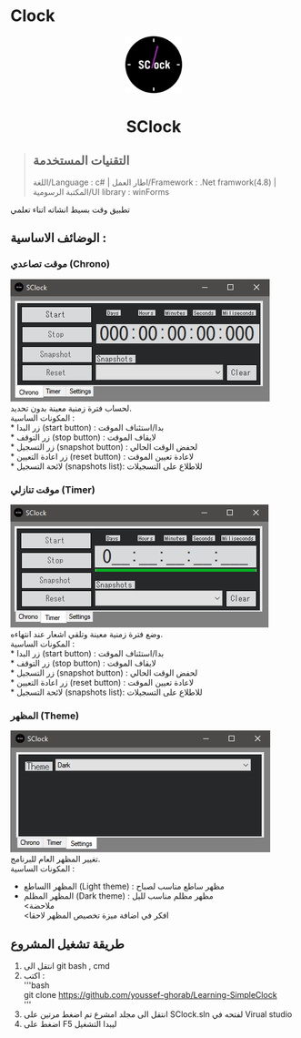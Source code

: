 # Clock

<p align="center">
    <img src="Images/SClock.png" width="100" height="100">
</p>
<h1 align="center">SClock</h1>

> ## التقنيات المستخدمة 
> اللغة/Language : c# | اطار العمل/Framework : .Net framwork(4.8) | المكتبة الرسومية/UI library : winForms  

تطبيق وقت بسيط انشاته اتناء تعلمي     
  
## الوضائف الاساسية :    
###  موقت تصاعدي (Chrono)   
![image](Images/ChronoTabScrnsht.png)  
لحساب فترة زمنية معينة بدون تحديد.  
  المكونات الساسية :  
    * زر البدا (start button)      : بدا/استئناف الموقت  
    * زر التوقف (stop button)      : لايقاف الموقت  
    * زر التسجيل (snapshot button) : لحفض الوقت الحالي  
    * زر اعادة التعيين (reset button) : لاعادة تعيين الموقت   
    * لائحة التسجيل (snapshots list): للاطلاع على التسجيلات     
  
### موقت تنازلي (Timer)    
![image](Images/TimerTabScrnsht.png)  
وضع فترة زمنية معينة وتلقي اشعار عند انتهاءه.  
  المكونات الساسية :  
    * زر البدا (start button)      : بدا/استئناف الموقت  
    * زر التوقف (stop button)      : لايقاف الموقت  
    * زر التسجيل (snapshot button) : لحفض الوقت الحالي  
    * زر اعادة التعيين (reset button) : لاعادة تعيين الموقت   
    * لائحة التسجيل (snapshots list): للاطلاع على التسجيلات   

### المظهر (Theme)    
![image](Images/ThemeTabScrnsht.png)  
تغيير المظهر العام للبرنامج.  
  المكونات الساسية :    
* المظهر االساطع (Light theme)      : مظهر ساطع مناسب لصباح  
* المظهر المظلم (Dark theme)      : مظهر مظلم مناسب لليل    
<ملاحضة   
<افكر في اضافة ميزة تخصيص المظهر لاحقا    
  
## طريقة تشغيل المشروع    
1. انتقل الى git bash , cmd   
2. اكتب :    
'''bash  
git clone https://github.com/youssef-ghorab/Learning-SimpleClock  
'''  
3. انتقل الى مجلد امشرع تم اضغط مرتين على SClock.sln لفتحه في Virual studio   
4. اضغط على F5 ليبدا التشغيل

